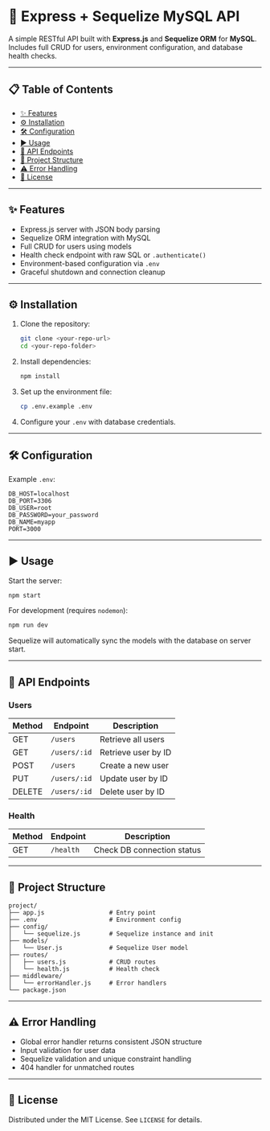 # 🚀 Express + Sequelize MySQL API

A simple RESTful API built with **Express.js** and **Sequelize ORM** for **MySQL**. Includes full CRUD for users, environment configuration, and database health checks.

---

## 📋 Table of Contents

* [✨ Features](#-features)
* [⚙️ Installation](#-installation)
* [🛠️ Configuration](#-configuration)
* [▶️ Usage](#-usage)
* [📡 API Endpoints](#-api-endpoints)
* [📁 Project Structure](#-project-structure)
* [⚠️ Error Handling](#-error-handling)
* [📄 License](#-license)

---

## ✨ Features

* Express.js server with JSON body parsing
* Sequelize ORM integration with MySQL
* Full CRUD for users using models
* Health check endpoint with raw SQL or `.authenticate()`
* Environment-based configuration via `.env`
* Graceful shutdown and connection cleanup

---

## ⚙️ Installation

1. Clone the repository:

   ```bash
   git clone <your-repo-url>
   cd <your-repo-folder>
   ```

2. Install dependencies:

   ```bash
   npm install
   ```

3. Set up the environment file:

   ```bash
   cp .env.example .env
   ```

4. Configure your `.env` with database credentials.

---

## 🛠️ Configuration

Example `.env`:

```env
DB_HOST=localhost
DB_PORT=3306
DB_USER=root
DB_PASSWORD=your_password
DB_NAME=myapp
PORT=3000
```

---

## ▶️ Usage

Start the server:

```bash
npm start
```

For development (requires `nodemon`):

```bash
npm run dev
```

Sequelize will automatically sync the models with the database on server start.

---

## 📡 API Endpoints

### Users

| Method | Endpoint     | Description         |
| ------ | ------------ | ------------------- |
| GET    | `/users`     | Retrieve all users  |
| GET    | `/users/:id` | Retrieve user by ID |
| POST   | `/users`     | Create a new user   |
| PUT    | `/users/:id` | Update user by ID   |
| DELETE | `/users/:id` | Delete user by ID   |

### Health

| Method | Endpoint  | Description                |
| ------ | --------- | -------------------------- |
| GET    | `/health` | Check DB connection status |

---

## 📁 Project Structure

```
project/
├── app.js                  # Entry point
├── .env                    # Environment config
├── config/
│   └── sequelize.js        # Sequelize instance and init
├── models/
│   └── User.js             # Sequelize User model
├── routes/
│   ├── users.js            # CRUD routes
│   └── health.js           # Health check
├── middleware/
│   └── errorHandler.js     # Error handlers
└── package.json
```

---

## ⚠️ Error Handling

* Global error handler returns consistent JSON structure
* Input validation for user data
* Sequelize validation and unique constraint handling
* 404 handler for unmatched routes

---

## 📄 License

Distributed under the MIT License. See `LICENSE` for details.